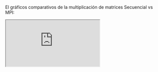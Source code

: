 El gráficos comparativos de la multiplicación de matrices Secuencial vs MPI:

<iframe src="https://docs.google.com/spreadsheets/d/e/2PACX-1vRq9Y5K_wUWbkIwXl-EiqunsbcJ3zj4tJzopQLlVRyvhokDdpS2kHiso9yb7hyxkaT9d4faRx6QsEEm/pubhtml?widget=true&amp;headers=false"></iframe>